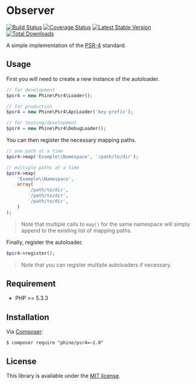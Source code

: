 Observer
========

[![Build Status][]](https://travis-ci.org/phine/lib-psr4)
[![Coverage Status][]](https://coveralls.io/r/phine/lib-psr4)
[![Latest Stable Version][]](https://packagist.org/packages/phine/psr4)
[![Total Downloads][]](https://packagist.org/packages/phine/psr4)

A simple implementation of the [PSR-4][] standard.

Usage
-----

First you will need to create a new instance of the autoloader.

```php
// for development
$psr4 = new Phine\Psr4\Loader();

// for production
$psr4 = new Phine\Psr4\ApcLoader('key-prefix');

// for testing/development
$psr4 = new Phine\Psr4\DebugLoader();
```

You can then register the necessary mapping paths.

```php
// one path at a time
$psr4->map('Example\\Namespace', '/path/to/dir');

// multiple paths at a time
$psr4->map(
    'Example\\Namespace',
    array(
        '/path/to/dir',
        '/path/to/dir',
        '/path/to/dir',
    )
);
```

> Note that multiple calls to `map()` for the same namespace will simply
> append to the existing list of mapping paths.

Finally, register the autoloader.

```php
$psr4->register();
```

> Note that you can register multiple autoloaders if necessary.

Requirement
-----------

- PHP >= 5.3.3

Installation
------------

Via [Composer][]:

    $ composer require "phine/psr4=~1.0"

License
-------

This library is available under the [MIT license](LICENSE).

[Build Status]: https://travis-ci.org/phine/lib-psr4.png?branch=master
[Coverage Status]: https://coveralls.io/repos/phine/lib-psr4/badge.png
[Latest Stable Version]: https://poser.pugx.org/phine/psr4/v/stable.png
[Total Downloads]: https://poser.pugx.org/phine/psr4/downloads.png
[PSR-4]: http://www.php-fig.org/psr/psr-4/
[Composer]: http://getcomposer.org/
